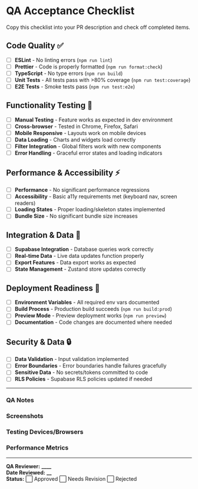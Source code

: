 # QA Acceptance Checklist

Copy this checklist into your PR description and check off completed items.

## Code Quality ✅

- [ ] **ESLint** - No linting errors (`npm run lint`)
- [ ] **Prettier** - Code is properly formatted (`npm run format:check`)
- [ ] **TypeScript** - No type errors (`npm run build`)
- [ ] **Unit Tests** - All tests pass with >80% coverage (`npm run test:coverage`)
- [ ] **E2E Tests** - Smoke tests pass (`npm run test:e2e`)

## Functionality Testing 🧪

- [ ] **Manual Testing** - Feature works as expected in dev environment
- [ ] **Cross-browser** - Tested in Chrome, Firefox, Safari
- [ ] **Mobile Responsive** - Layouts work on mobile devices
- [ ] **Data Loading** - Charts and widgets load correctly
- [ ] **Filter Integration** - Global filters work with new components
- [ ] **Error Handling** - Graceful error states and loading indicators

## Performance & Accessibility ⚡

- [ ] **Performance** - No significant performance regressions
- [ ] **Accessibility** - Basic a11y requirements met (keyboard nav, screen readers)
- [ ] **Loading States** - Proper loading/skeleton states implemented
- [ ] **Bundle Size** - No significant bundle size increases

## Integration & Data 🔌

- [ ] **Supabase Integration** - Database queries work correctly
- [ ] **Real-time Data** - Live data updates function properly
- [ ] **Export Features** - Data export works as expected
- [ ] **State Management** - Zustand store updates correctly

## Deployment Readiness 🚀

- [ ] **Environment Variables** - All required env vars documented
- [ ] **Build Process** - Production build succeeds (`npm run build:prod`)
- [ ] **Preview Mode** - Preview deployment works (`npm run preview`)
- [ ] **Documentation** - Code changes are documented where needed

## Security & Data 🔒

- [ ] **Data Validation** - Input validation implemented
- [ ] **Error Boundaries** - Error boundaries handle failures gracefully
- [ ] **Sensitive Data** - No secrets/tokens committed to code
- [ ] **RLS Policies** - Supabase RLS policies updated if needed

---

### QA Notes

<!-- Add any specific testing notes, edge cases, or special instructions -->

### Screenshots

<!-- Add before/after screenshots for UI changes -->

### Testing Devices/Browsers

<!-- List specific devices/browsers tested -->

### Performance Metrics

<!-- Add any performance testing results -->

---

**QA Reviewer:** ******\_\_\_\_******  
**Date Reviewed:** ******\_\_******  
**Status:** ⬜ Approved ⬜ Needs Revision ⬜ Rejected
